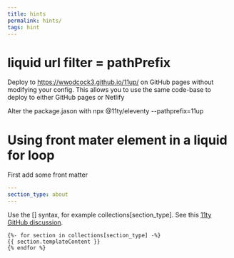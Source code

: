 ```yaml
---
title: hints
permalink: hints/
tags: hint
---
```


# liquid url filter = pathPrefix

Deploy to https://wwodcock3.github.io/11up/ on GitHub pages without modifying your config. This allows you to use the same code-base to deploy to either GitHub pages or Netlify

Alter the package.jason with npx @11ty/eleventy --pathprefix=11up

# Using front mater element in a liquid for loop

First add some front matter 

~~~yaml
---
section_type: about
---
~~~

Use the [] syntax, for example collections[section_type]. See this [11ty GitHub discussion](https://github.com/11ty/eleventy/discussions/2028).

~~~liquid
{%- for section in collections[section_type] -%}
{{ section.templateContent }}
{% endfor %}
~~~
